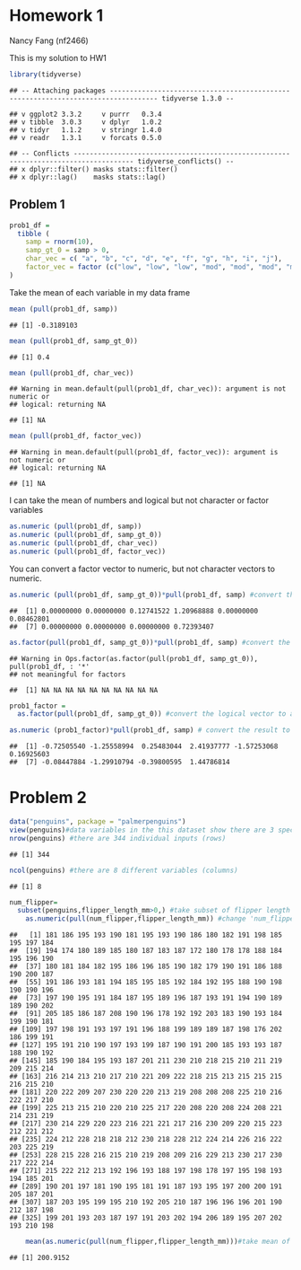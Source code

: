 Homework 1
================
Nancy Fang (nf2466)

This is my solution to HW1

``` r
library(tidyverse)
```

    ## -- Attaching packages ---------------------------------------------------------------------------------- tidyverse 1.3.0 --

    ## v ggplot2 3.3.2     v purrr   0.3.4
    ## v tibble  3.0.3     v dplyr   1.0.2
    ## v tidyr   1.1.2     v stringr 1.4.0
    ## v readr   1.3.1     v forcats 0.5.0

    ## -- Conflicts ------------------------------------------------------------------------------------- tidyverse_conflicts() --
    ## x dplyr::filter() masks stats::filter()
    ## x dplyr::lag()    masks stats::lag()

## Problem 1

``` r
prob1_df =
  tibble (
    samp = rnorm(10),
    samp_gt_0 = samp > 0,
    char_vec = c( "a", "b", "c", "d", "e", "f", "g", "h", "i", "j"),
    factor_vec = factor (c("low", "low", "low", "mod", "mod", "mod", "mod", "high", "high", "high"))
)
```

Take the mean of each variable in my data frame

``` r
mean (pull(prob1_df, samp))
```

    ## [1] -0.3189103

``` r
mean (pull(prob1_df, samp_gt_0))
```

    ## [1] 0.4

``` r
mean (pull(prob1_df, char_vec))
```

    ## Warning in mean.default(pull(prob1_df, char_vec)): argument is not numeric or
    ## logical: returning NA

    ## [1] NA

``` r
mean (pull(prob1_df, factor_vec))
```

    ## Warning in mean.default(pull(prob1_df, factor_vec)): argument is not numeric or
    ## logical: returning NA

    ## [1] NA

I can take the mean of numbers and logical but not character or factor
variables

``` r
as.numeric (pull(prob1_df, samp))
as.numeric (pull(prob1_df, samp_gt_0))
as.numeric (pull(prob1_df, char_vec))
as.numeric (pull(prob1_df, factor_vec))
```

You can convert a factor vector to numeric, but not character vectors to
numeric.

``` r
as.numeric (pull(prob1_df, samp_gt_0))*pull(prob1_df, samp) #convert the logical vector to numeric, and multiply the random sample by the result
```

    ##  [1] 0.00000000 0.00000000 0.12741522 1.20968888 0.00000000 0.08462801
    ##  [7] 0.00000000 0.00000000 0.00000000 0.72393407

``` r
as.factor(pull(prob1_df, samp_gt_0))*pull(prob1_df, samp) #convert the logical vector to a factor, and multiply the random sample by the result
```

    ## Warning in Ops.factor(as.factor(pull(prob1_df, samp_gt_0)), pull(prob1_df, : '*'
    ## not meaningful for factors

    ##  [1] NA NA NA NA NA NA NA NA NA NA

``` r
prob1_factor = 
  as.factor(pull(prob1_df, samp_gt_0)) #convert the logical vector to a factor and naming is prob1_factor

as.numeric (prob1_factor)*pull(prob1_df, samp) # convert the result to numeric, and multiply the random sample by the result
```

    ##  [1] -0.72505540 -1.25558994  0.25483044  2.41937777 -1.57253068  0.16925603
    ##  [7] -0.08447884 -1.29910794 -0.39800595  1.44786814

# Problem 2

``` r
data("penguins", package = "palmerpenguins")
view(penguins)#data variables in the this dataset show there are 3 species of penguins from 3 islands and include variables of bill length, depth, flipper length, body mass, sex, and year.
nrow(penguins) #there are 344 individual inputs (rows)
```

    ## [1] 344

``` r
ncol(penguins) #there are 8 different variables (columns)
```

    ## [1] 8

``` r
num_flipper=
  subset(penguins,flipper_length_mm>0,) #take subset of flipper length > 0 and assign name 'num_flipper'
    as.numeric(pull(num_flipper,flipper_length_mm)) #change 'num_flipper' to numeric
```

    ##   [1] 181 186 195 193 190 181 195 193 190 186 180 182 191 198 185 195 197 184
    ##  [19] 194 174 180 189 185 180 187 183 187 172 180 178 178 188 184 195 196 190
    ##  [37] 180 181 184 182 195 186 196 185 190 182 179 190 191 186 188 190 200 187
    ##  [55] 191 186 193 181 194 185 195 185 192 184 192 195 188 190 198 190 190 196
    ##  [73] 197 190 195 191 184 187 195 189 196 187 193 191 194 190 189 189 190 202
    ##  [91] 205 185 186 187 208 190 196 178 192 192 203 183 190 193 184 199 190 181
    ## [109] 197 198 191 193 197 191 196 188 199 189 189 187 198 176 202 186 199 191
    ## [127] 195 191 210 190 197 193 199 187 190 191 200 185 193 193 187 188 190 192
    ## [145] 185 190 184 195 193 187 201 211 230 210 218 215 210 211 219 209 215 214
    ## [163] 216 214 213 210 217 210 221 209 222 218 215 213 215 215 215 216 215 210
    ## [181] 220 222 209 207 230 220 220 213 219 208 208 208 225 210 216 222 217 210
    ## [199] 225 213 215 210 220 210 225 217 220 208 220 208 224 208 221 214 231 219
    ## [217] 230 214 229 220 223 216 221 221 217 216 230 209 220 215 223 212 221 212
    ## [235] 224 212 228 218 218 212 230 218 228 212 224 214 226 216 222 203 225 219
    ## [253] 228 215 228 216 215 210 219 208 209 216 229 213 230 217 230 217 222 214
    ## [271] 215 222 212 213 192 196 193 188 197 198 178 197 195 198 193 194 185 201
    ## [289] 190 201 197 181 190 195 181 191 187 193 195 197 200 200 191 205 187 201
    ## [307] 187 203 195 199 195 210 192 205 210 187 196 196 196 201 190 212 187 198
    ## [325] 199 201 193 203 187 197 191 203 202 194 206 189 195 207 202 193 210 198

``` r
    mean(as.numeric(pull(num_flipper,flipper_length_mm)))#take mean of numerical values of flipper length
```

    ## [1] 200.9152
